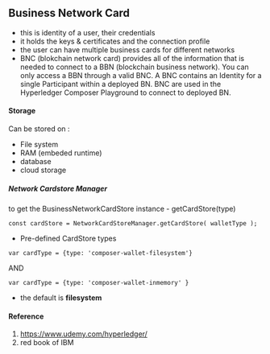 ## Business Network Card

- this is identity of a user, their credentials
- it holds the keys & certificates and the connection profile
- the user can have multiple business cards for different networks
- BNC (blokchain network card) provides all of the information that is needed to connect to a BBN (blockchain business network). You can only access a BBN through a valid BNC. A BNC contains an Identity for a single Participant within a deployed BN. BNC are used in the Hyperledger Composer Playground to connect to deployed BN.

#### Storage 
Can be stored on :
- File system 
- RAM (embeded runtime)
- database
- cloud storage

##### Network Cardstore Manager 
to get the BusinessNetworkCardStore instance - getCardStore(type)

```
const cardStore = NetworkCardStoreManager.getCardStore( walletType );
```
- Pre-defined CardStore types
```
var cardType = {type: 'composer-wallet-filesystem'}
```
AND 
``` 
var cardType = {type: 'composer-wallet-inmemory' }
```
- the default is __filesystem__


#### Reference 
1. https://www.udemy.com/hyperledger/
1. red book of IBM